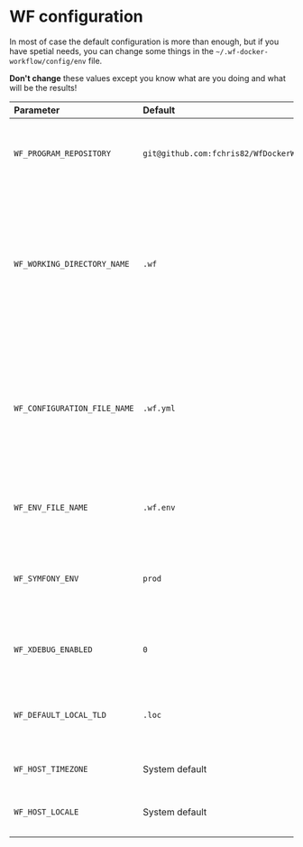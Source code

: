 WF configuration
================

In most of case the default configuration is more than enough, but if you have spetial needs, you can change some things in the `~/.wf-docker-workflow/config/env` file.

**Don't change** these values except you know what are you doing and what will be the results!

| Parameter | Default | Description |
|:--------- |:------- |:----------- |
| `WF_PROGRAM_REPOSITORY` | `git@github.com:fchris82/WfDockerWorkflow.git` | The `wf -u` command tries to download the new version from here. |
| `WF_WORKING_DIRECTORY_NAME` | `.wf` | The program will be generate project configuration in this directory. [You have to register this name in the version control global ignore file](/docs/wf-install.md#vcignore)! |
| `WF_CONFIGURATION_FILE_NAME` | `.wf.yml` | The program will look for this file or its `.dist` version in the project directory. [It is recommanded to register this name in the version control global ignore file](/docs/wf-install.md#vcignore)! |
| `WF_ENV_FILE_NAME` | `.wf.env` | You can create an environment file for docker containers. |
| `WF_SYMFONY_ENV` | `prod` | **For developing.** You can change the symfony environment to `dev`. |
| `WF_XDEBUG_ENABLED` | `0` | **For developing.** You can switch the *xdebug* on. |
| `WF_DEFAULT_LOCAL_TLD` | `.loc` | You can change the default TLD with that the local domains are created. |
| `WF_HOST_TIMEZONE` | System default | Some recipe needs correct *timezone* |
| `WF_HOST_LOCALE` | System default | Some recipe needs the *local* information |
